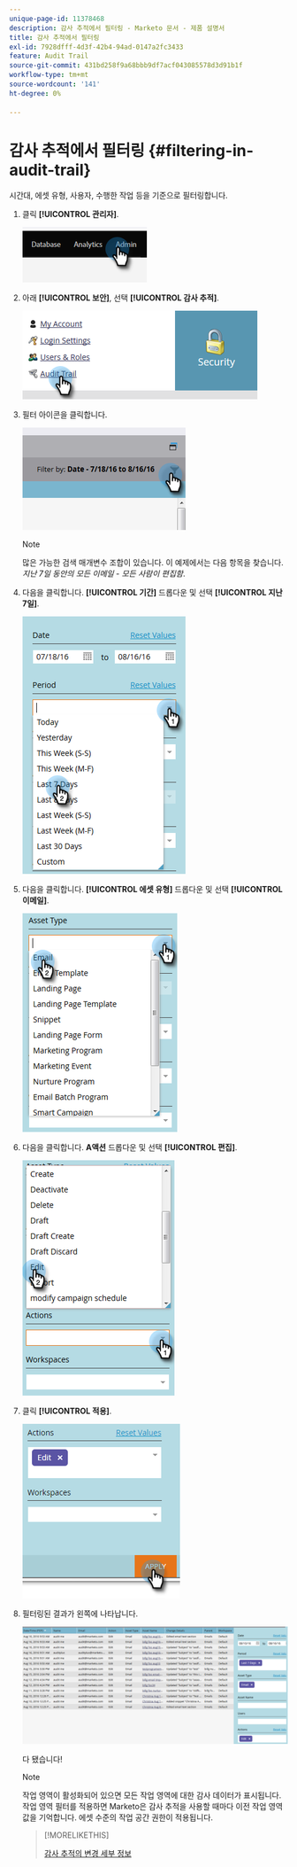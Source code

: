 ```yaml
---
unique-page-id: 11378468
description: 감사 추적에서 필터링 - Marketo 문서 - 제품 설명서
title: 감사 추적에서 필터링
exl-id: 7928dfff-4d3f-42b4-94ad-0147a2fc3433
feature: Audit Trail
source-git-commit: 431bd258f9a68bbb9df7acf043085578d3d91b1f
workflow-type: tm+mt
source-wordcount: '141'
ht-degree: 0%

---
```


# 감사 추적에서 필터링 {#filtering-in-audit-trail}

시간대, 에셋 유형, 사용자, 수행한 작업 등을 기준으로 필터링합니다.

1. 클릭 **[!UICONTROL 관리자]**.

   ![](assets/filtering-in-audit-trail-1.png)

1. 아래 **[!UICONTROL 보안]**, 선택 **[!UICONTROL 감사 추적]**.

   ![](assets/filtering-in-audit-trail-2.png)

1. 필터 아이콘을 클릭합니다.

   ![](assets/filtering-in-audit-trail-3.png)

   >[!NOTE]
   >
   >많은 가능한 검색 매개변수 조합이 있습니다. 이 예제에서는 다음 항목을 찾습니다. _지난 7일 동안의 모든 이메일 - 모든 사람이 편집함_.

1. 다음을 클릭합니다. **[!UICONTROL 기간]** 드롭다운 및 선택 **[!UICONTROL 지난 7일]**.

   ![](assets/filtering-in-audit-trail-4.png)

1. 다음을 클릭합니다. **[!UICONTROL 에셋 유형]** 드롭다운 및 선택 **[!UICONTROL 이메일]**.

   ![](assets/filtering-in-audit-trail-5.png)

1. 다음을 클릭합니다. **A액션** 드롭다운 및 선택 **[!UICONTROL 편집]**.

   ![](assets/filtering-in-audit-trail-6.png)

1. 클릭 **[!UICONTROL 적용]**.

   ![](assets/filtering-in-audit-trail-7.png)

1. 필터링된 결과가 왼쪽에 나타납니다.

   ![](assets/filtering-in-audit-trail-8.png)

   다 됐습니다!

   >[!NOTE]
   >
   >작업 영역이 활성화되어 있으면 모든 작업 영역에 대한 감사 데이터가 표시됩니다. 작업 영역 필터를 적용하면 Marketo은 감사 추적을 사용할 때마다 이전 작업 영역 값을 기억합니다. 에셋 수준의 작업 공간 권한이 적용됩니다.

   >[!MORELIKETHIS]
   >
   >[감사 추적의 변경 세부 정보](/help/marketo/product-docs/administration/audit-trail/change-details-in-audit-trail.md)
